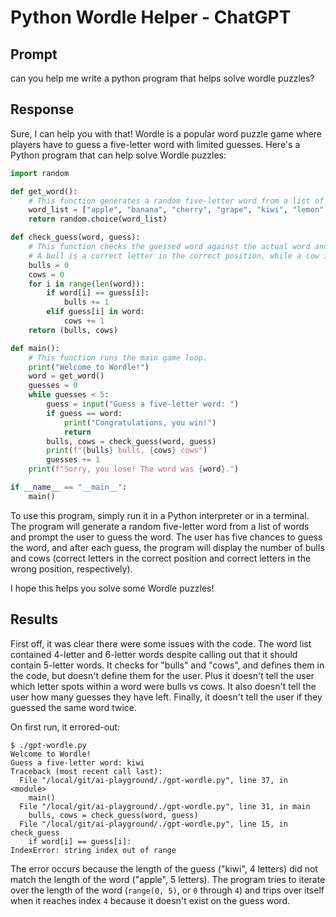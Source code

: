 # Python Wordle Helper - ChatGPT

## Prompt

can you help me write a python program that helps solve wordle puzzles?

## Response

Sure, I can help you with that! Wordle is a popular word puzzle game where players have to guess a five-letter word with limited guesses. Here's a Python program that can help solve Wordle puzzles:

```python
import random

def get_word():
    # This function generates a random five-letter word from a list of words.
    word_list = ["apple", "banana", "cherry", "grape", "kiwi", "lemon", "melon", "orange", "peach", "pear"]
    return random.choice(word_list)

def check_guess(word, guess):
    # This function checks the guessed word against the actual word and returns a tuple of bulls and cows.
    # A bull is a correct letter in the correct position, while a cow is a correct letter in the wrong position.
    bulls = 0
    cows = 0
    for i in range(len(word)):
        if word[i] == guess[i]:
            bulls += 1
        elif guess[i] in word:
            cows += 1
    return (bulls, cows)

def main():
    # This function runs the main game loop.
    print("Welcome to Wordle!")
    word = get_word()
    guesses = 0
    while guesses < 5:
        guess = input("Guess a five-letter word: ")
        if guess == word:
            print("Congratulations, you win!")
            return
        bulls, cows = check_guess(word, guess)
        print(f"{bulls} bulls, {cows} cows")
        guesses += 1
    print(f"Sorry, you lose! The word was {word}.")

if __name__ == "__main__":
    main()
```

To use this program, simply run it in a Python interpreter or in a terminal. The program will generate a random five-letter word from a list of words and prompt the user to guess the word. The user has five chances to guess the word, and after each guess, the program will display the number of bulls and cows (correct letters in the correct position and correct letters in the wrong position, respectively).

I hope this helps you solve some Wordle puzzles!

## Results

First off, it was clear there were some issues with the code. The word list contained 4-letter and 6-letter words despite calling out that it should contain 5-letter words. It checks for "bulls" and "cows", and defines them in the code, but doesn't define them for the user. Plus it doesn't tell the user which letter spots within a word were bulls vs cows. It also doesn't tell the user how many guesses they have left. Finally, it doesn't tell the user if they guessed the same word twice.

On first run, it errored-out:

```text
$ ./gpt-wordle.py 
Welcome to Wordle!
Guess a five-letter word: kiwi
Traceback (most recent call last):
  File "/local/git/ai-playground/./gpt-wordle.py", line 37, in <module>
    main()
  File "/local/git/ai-playground/./gpt-wordle.py", line 31, in main
    bulls, cows = check_guess(word, guess)
  File "/local/git/ai-playground/./gpt-wordle.py", line 15, in check_guess
    if word[i] == guess[i]:
IndexError: string index out of range
```

The error occurs because the length of the guess ("kiwi", 4 letters) did not match the length of the word ("apple", 5 letters). The program tries to iterate over the length of the word (`range(0, 5)`, or `0` through `4`) and trips over itself when it reaches index `4` because it doesn't exist on the guess word.
